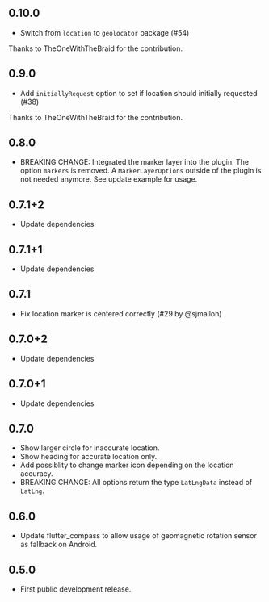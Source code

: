 ## 0.10.0

* Switch from `location` to `geolocator` package (#54)

Thanks to TheOneWithTheBraid for the contribution.

## 0.9.0

* Add `initiallyRequest` option to set if location should initially requested (#38)

Thanks to TheOneWithTheBraid for the contribution.

## 0.8.0

* BREAKING CHANGE: Integrated the marker layer into the plugin. The option `markers` is removed. A `MarkerLayerOptions` outside of the plugin is not needed anymore. See update example for usage.

## 0.7.1+2

* Update dependencies

## 0.7.1+1

* Update dependencies

## 0.7.1

* Fix location marker is centered correctly (#29 by @sjmallon)

## 0.7.0+2

* Update dependencies

## 0.7.0+1

* Update dependencies

## 0.7.0

* Show larger circle for inaccurate location.
* Show heading for accurate location only.
* Add possiblity to change marker icon depending on the location accuracy.
* BREAKING CHANGE: All options return the type `LatLngData` instead of `LatLng`.

## 0.6.0

* Update flutter_compass to allow usage of geomagnetic rotation sensor as fallback on Android.

## 0.5.0

* First public development release.
